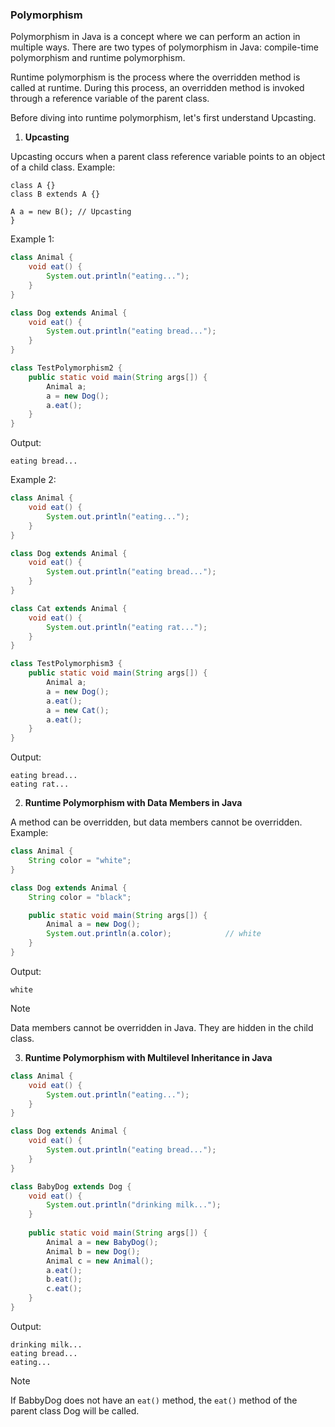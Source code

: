 ### Polymorphism
Polymorphism in Java is a concept where we can perform an action in multiple ways.
There are two types of polymorphism in Java: compile-time polymorphism and runtime polymorphism. 

Runtime polymorphism is the process where the overridden method is called at runtime. During this process, an overridden method is invoked through a reference variable of the parent class.

Before diving into runtime polymorphism, let's first understand Upcasting.

1. **Upcasting**

Upcasting occurs when a parent class reference variable points to an object of a child class. Example:
```
class A {}
class B extends A {}

A a = new B(); // Upcasting
}
```
Example 1:
```java
class Animal {
    void eat() {
        System.out.println("eating...");
    }
}

class Dog extends Animal {
    void eat() {
        System.out.println("eating bread...");
    }
}

class TestPolymorphism2 {
    public static void main(String args[]) {
        Animal a;
        a = new Dog();
        a.eat();
    }
}
```
Output:
```
eating bread...
```
Example 2:
```java
class Animal {
    void eat() {
        System.out.println("eating...");
    }
}

class Dog extends Animal {
    void eat() {
        System.out.println("eating bread...");
    }
}

class Cat extends Animal {
    void eat() {
        System.out.println("eating rat...");
    }
}

class TestPolymorphism3 {
    public static void main(String args[]) {
        Animal a;
        a = new Dog();
        a.eat();
        a = new Cat();
        a.eat();
    }
}
```
Output:
```
eating bread...
eating rat...
```
2. **Runtime Polymorphism with Data Members in Java**

A method can be overridden, but data members cannot be overridden.
Example:
```java
class Animal {
    String color = "white";
}

class Dog extends Animal {
    String color = "black";

    public static void main(String args[]) {
        Animal a = new Dog();
        System.out.println(a.color);            // white
    }
}
```
Output:
```
white
```
> [!NOTE]
> Data members cannot be overridden in Java. They are hidden in the child class.
3. **Runtime Polymorphism with Multilevel Inheritance in Java**

```java
class Animal {
    void eat() {
        System.out.println("eating...");
    }
}

class Dog extends Animal {
    void eat() {
        System.out.println("eating bread...");
    }
}

class BabyDog extends Dog {
    void eat() {
        System.out.println("drinking milk...");
    }
    
    public static void main(String args[]) {
        Animal a = new BabyDog();
        Animal b = new Dog();
        Animal c = new Animal();
        a.eat();
        b.eat();
        c.eat();
    }
}
```
Output:
```
drinking milk...
eating bread...
eating...
```
> [!NOTE]
> If BabbyDog does not have an `eat()` method, the `eat()` method of the parent class Dog will be called.


